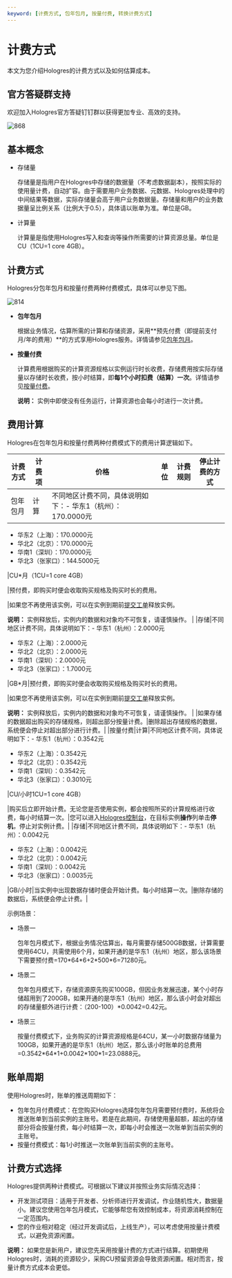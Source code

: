 ```yaml
---
keyword: [计费方式, 包年包月, 按量付费, 转换计费方式]
---
```


# 计费方式

本文为您介绍Hologres的计费方式以及如何估算成本。

## 官方答疑群支持

欢迎加入Hologres官方答疑钉钉群以获得更加专业、高效的支持。

![868](https://static-aliyun-doc.oss-accelerate.aliyuncs.com/assets/img/zh-CN/9451373161/p101953.png)

## 基本概念

-   存储量

    存储量是指用户在Hologres中存储的数据量（不考虑数据副本），按照实际的使用量计费，自动扩容。由于需要用户业务数据、元数据、Hologres处理中的中间结果等数据，实际存储量会高于用户业务数据量。存储量和用户的业务数据量呈比例关系（比例大于0.5），具体请以账单为准。单位是GB。

-   计算量

    计算量是指使用Hologres写入和查询等操作所需要的计算资源总量。单位是CU（1CU=1 core 4GB）。


## 计费方式

Hologres分包年包月和按量付费两种付费模式，具体可以参见下图。

![814](https://static-aliyun-doc.oss-accelerate.aliyuncs.com/assets/img/zh-CN/6447050161/p99341.png)

-   **包年包月**

    根据业务情况，估算所需的计算和存储资源，采用**预先付费（即提前支付月/年的费用）**的方式享用Hologres服务。详情请参见[包年包月](/cn.zh-CN/产品定价/包年包月.md)。

-   **按量付费**

    计算费用根据购买的计算资源规格以实例运行时长收费，存储费用按实际存储量以存储时长收费，按小时结算，即**每1个小时扣费（结算）一次**。详情请参见[按量付费](/cn.zh-CN/产品定价/按量付费.md)。

    **说明：** 实例中即使没有任务运行，计算资源也会每小时进行一次计费。


## 费用计算

Hologres在包年包月和按量付费两种付费模式下的费用计算逻辑如下。

|计费方式|计费项|价格|单位|计费规则|停止计费的方式|
|----|---|--|--|----|-------|
|包年包月|计算|不同地区计费不同，具体说明如下：-   华东1（杭州）：170.0000元
-   华东2（上海）：170.0000元
-   华北2（北京）：170.0000元
-   华南1（深圳）：170.0000元
-   华北3（张家口）：144.5000元

|CU\*月（1CU=1 core 4GB）

|预付费，即购买时便会收取购买规格及购买时长的费用。

|如果您不再使用该实例，可以在实例到期前[提交工单](https://selfservice.console.aliyun.com/ticket/createIndex?spm=5176.2020520129.console-base-top.dwork-order-1.29d546aee0gsiH)释放实例。

**说明：** 实例释放后，实例内的数据和对象均不可恢复，请谨慎操作。 |
|存储|不同地区计费不同，具体说明如下：-   华东1（杭州）：2.0000元
-   华东2（上海）：2.0000元
-   华北2（北京）：2.0000元
-   华南1（深圳）：2.0000元
-   华北3（张家口）：1.7000元

|GB\*月|预付费，即购买时便会收取购买规格及购买时长的费用。

|如果您不再使用该实例，可以在实例到期前[提交工单](https://selfservice.console.aliyun.com/ticket/createIndex?spm=5176.2020520129.console-base-top.dwork-order-1.29d546aee0gsiH)释放实例。

**说明：** 实例释放后，实例内的数据和对象均不可恢复，请谨慎操作。 |
|如果存储的数据超出购买的存储规格，则超出部分按量计费。|删除超出存储规格的数据，系统便会停止对超出部分进行计费。|
|按量付费|计算|不同地区计费不同，具体说明如下：-   华东1（杭州）：0.3542元
-   华东2（上海）：0.3542元
-   华北2（北京）：0.3542元
-   华南1（深圳）：0.3542元
-   华北3（张家口）：0.3010元

|CU/小时1CU=1 core 4GB）

|购买后立即开始计费。无论您是否使用实例，都会按照所买的计算规格进行收费，每小时结算一次。|您可以进入[Hologres控制台](https://hologram.console.aliyun.com/#/instance)，在目标实例**操作**列单击**停机**，停止对实例计费。|
|存储|不同地区计费不同，具体说明如下：-   华东1（杭州）：0.0042元
-   华东2（上海）：0.0042元
-   华北2（北京）：0.0042元
-   华南1（深圳）：0.0042元
-   华北3（张家口）：0.0035元

|GB/小时|当实例中出现数据存储时便会开始计费。每小时结算一次。|删除存储的数据后，系统便会停止计费。|

示例场景：

-   场景一

    包年包月模式下，根据业务情况估算出，每月需要存储500GB数据，计算需要使用64CU，共需使用6个月，如果开通的是华东1（杭州）地区，那么该场景下需要预付费=170\*64\*6+2\*500\*6=71280元。

-   场景二

    包年包月模式下，存储资源原先购买100GB，但因业务发展迅速，某个小时存储超用到了200GB，如果开通的是华东1（杭州）地区，那么该小时会对超出的存储量额外进行计费：（200-100）\*0.0042=0.42元。

-   场景三

    按量付费模式下，业务购买的计算资源规格是64CU，某一小时数据存储量为100GB，如果开通的是华东1（杭州）地区，那么该小时账单的总费用=0.3542\*64\*1+0.0042\*100\*1=23.0888元。


## 账单周期

使用Hologres时，账单的推送周期如下：

-   包年包月付费模式：在您购买Hologres选择包年包月需要预付费时，系统将会推送账单到当前实例的主账号。若是在此期间，存储使用量超额，超出的存储部分将会按量付费，每小时结算一次，即每小时会推送一次账单到当前实例的主账号。
-   按量付费模式：每1小时推送一次账单到当前实例的主账号。

## 计费方式选择

Hologres提供两种计费模式。可根据以下建议并按照业务实际情况选择：

-   开发测试项目：适用于开发者、分析师进行开发调试，作业随机性大，数据量小。建议您使用包年包月模式，它能够帮您有效控制成本，将资源消耗控制在一定范围内。
-   您的作业相对稳定（经过开发调试后，上线生产），可以考虑使用按量计费模式，以避免资源闲置。

**说明：** 如果您是新用户，建议您先采用按量计费的方式进行结算。初期使用Hologres时，消耗的资源较少，采购CU预留资源会导致资源闲置。相对而言，按量计费方式成本会更低。

